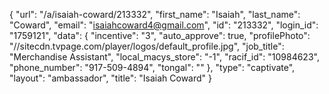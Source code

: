 {
    "url": "\/a\/isaiah-coward\/213332",
    "first_name": "Isaiah",
    "last_name": "Coward",
    "email": "isaiahcoward4@gmail.com",
    "id": "213332",
    "login_id": "1759121",
    "data": {
        "incentive": "3",
        "auto_approve": true,
        "profilePhoto": "\/\/sitecdn.tvpage.com\/player\/logos\/default_profile.jpg",
        "job_title": "Merchandise Assistant",
        "local_macys_store": "-1",
        "racif_id": "10984623",
        "phone_number": "917-509-4894",
        "tongal": ""
    },
    "type": "captivate",
    "layout": "ambassador",
    "title": "Isaiah Coward"
}